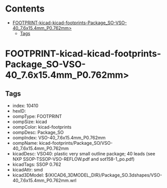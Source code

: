 



Contents
========

* [FOOTPRINT-kicad-kicad-footprints-Package_SO-VSO-40_7.6x15.4mm_P0.762mm>](#footprint-kicad-kicad-footprints-package_so-vso-40_76x154mm_p0762mm)
	* [Tags](#tags)

# FOOTPRINT-kicad-kicad-footprints-Package_SO-VSO-40_7.6x15.4mm_P0.762mm>

## Tags

- index: 10410
- hexID: 
- oompType: FOOTPRINT
- oompSize: kicad
- oompColor: kicad-footprints
- oompDesc: Package_SO
- oompIndex: VSO-40_7.6x15.4mm_P0.762mm
- oompName: kicad-footprints/Package_SO/VSO-40_7.6x15.4mm_P0.762mm
- kicadDesc: VSO40: plastic very small outline package; 40 leads (see NXP SSOP-TSSOP-VSO-REFLOW.pdf and sot158-1_po.pdf)
- kicadTags: SSOP 0.762
- kicadAttr: smd
- kicad3DModel: ${KICAD6_3DMODEL_DIR}/Package_SO.3dshapes/VSO-40_7.6x15.4mm_P0.762mm.wrl
